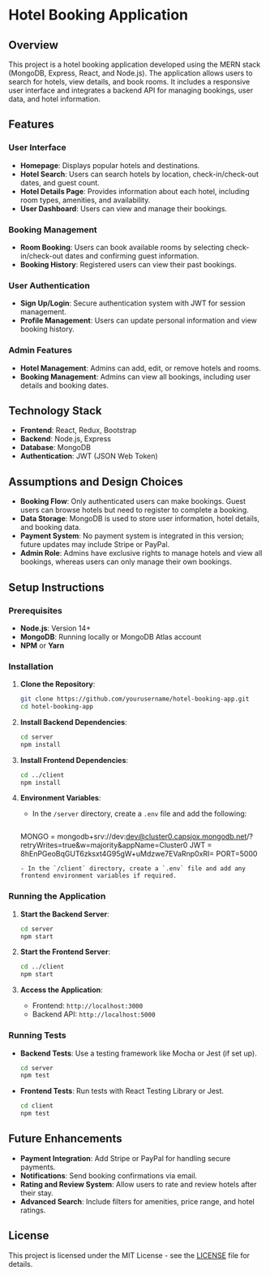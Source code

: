 

# Hotel Booking Application

## Overview
This project is a hotel booking application developed using the MERN stack (MongoDB, Express, React, and Node.js). The application allows users to search for hotels, view details, and book rooms. It includes a responsive user interface and integrates a backend API for managing bookings, user data, and hotel information.

## Features
### User Interface
- **Homepage**: Displays popular hotels and destinations.
- **Hotel Search**: Users can search hotels by location, check-in/check-out dates, and guest count.
- **Hotel Details Page**: Provides information about each hotel, including room types, amenities, and availability.
- **User Dashboard**: Users can view and manage their bookings.

### Booking Management
- **Room Booking**: Users can book available rooms by selecting check-in/check-out dates and confirming guest information.
- **Booking History**: Registered users can view their past bookings.

### User Authentication
- **Sign Up/Login**: Secure authentication system with JWT for session management.
- **Profile Management**: Users can update personal information and view booking history.

### Admin Features
- **Hotel Management**: Admins can add, edit, or remove hotels and rooms.
- **Booking Management**: Admins can view all bookings, including user details and booking dates.

## Technology Stack
- **Frontend**: React, Redux, Bootstrap
- **Backend**: Node.js, Express
- **Database**: MongoDB
- **Authentication**: JWT (JSON Web Token)

## Assumptions and Design Choices
- **Booking Flow**: Only authenticated users can make bookings. Guest users can browse hotels but need to register to complete a booking.
- **Data Storage**: MongoDB is used to store user information, hotel details, and booking data.
- **Payment System**: No payment system is integrated in this version; future updates may include Stripe or PayPal.
- **Admin Role**: Admins have exclusive rights to manage hotels and view all bookings, whereas users can only manage their own bookings.

## Setup Instructions

### Prerequisites
- **Node.js**: Version 14+
- **MongoDB**: Running locally or MongoDB Atlas account
- **NPM** or **Yarn**

### Installation

1. **Clone the Repository**:
    ```bash
    git clone https://github.com/yourusername/hotel-booking-app.git
    cd hotel-booking-app
    ```

2. **Install Backend Dependencies**:
    ```bash
    cd server
    npm install
    ```

3. **Install Frontend Dependencies**:
    ```bash
    cd ../client
    npm install
    ```

4. **Environment Variables**:
   - In the `/server` directory, create a `.env` file and add the following:
     ```env
   MONGO = mongodb+srv://dev:dev@cluster0.capsjox.mongodb.net/?retryWrites=true&w=majority&appName=Cluster0
   JWT = 8hEnPGeoBqGUT6zksxt4G95gW+uMdzwe7EVaRnp0xRI=
     PORT=5000
     ```
   - In the `/client` directory, create a `.env` file and add any frontend environment variables if required.

### Running the Application

1. **Start the Backend Server**:
    ```bash
    cd server
    npm start
    ```

2. **Start the Frontend Server**:
    ```bash
    cd ../client
    npm start
    ```

3. **Access the Application**:
   - Frontend: `http://localhost:3000`
   - Backend API: `http://localhost:5000`

### Running Tests
- **Backend Tests**: Use a testing framework like Mocha or Jest (if set up).
    ```bash
    cd server
    npm test
    ```
- **Frontend Tests**: Run tests with React Testing Library or Jest.
    ```bash
    cd client
    npm test
    ```

## Future Enhancements
- **Payment Integration**: Add Stripe or PayPal for handling secure payments.
- **Notifications**: Send booking confirmations via email.
- **Rating and Review System**: Allow users to rate and review hotels after their stay.
- **Advanced Search**: Include filters for amenities, price range, and hotel ratings.

## License
This project is licensed under the MIT License - see the [LICENSE](LICENSE) file for details.




